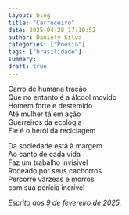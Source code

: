 ```yaml
---
layout: blog
title: "Carroceiro"
date: 2025-04-28 17:10:52
author: Daniely Silva
categories: ["Poesia"]
tags: ["brasilidade"]
summary:
draft: true
---
```

Carro de humana tração\
Que no entanto é a álcool movido\
Homem forte e destemido\
Até mulher tá em ação\
Guerreiros da ecologia\
Ele é o herói da reciclagem

Da sociedade está à margem\
Ao canto de cada vida\
Faz um trabalho invisível\
Rodeado por seus cachorros\
Percorre várzeas e morros\
com sua perícia incrível

*Escrito aos 9 de fevereiro de 2025.*
